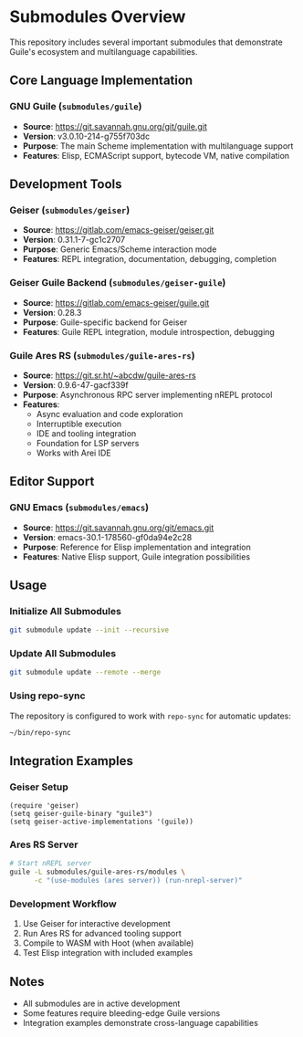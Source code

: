 # Submodules Overview

This repository includes several important submodules that demonstrate Guile's ecosystem and multilanguage capabilities.

## Core Language Implementation

### GNU Guile (`submodules/guile`)
- **Source**: https://git.savannah.gnu.org/git/guile.git
- **Version**: v3.0.10-214-g755f703dc
- **Purpose**: The main Scheme implementation with multilanguage support
- **Features**: Elisp, ECMAScript support, bytecode VM, native compilation

## Development Tools

### Geiser (`submodules/geiser`)
- **Source**: https://gitlab.com/emacs-geiser/geiser.git
- **Version**: 0.31.1-7-gc1c2707
- **Purpose**: Generic Emacs/Scheme interaction mode
- **Features**: REPL integration, documentation, debugging, completion

### Geiser Guile Backend (`submodules/geiser-guile`)
- **Source**: https://gitlab.com/emacs-geiser/guile.git
- **Version**: 0.28.3
- **Purpose**: Guile-specific backend for Geiser
- **Features**: Guile REPL integration, module introspection, debugging

### Guile Ares RS (`submodules/guile-ares-rs`)
- **Source**: https://git.sr.ht/~abcdw/guile-ares-rs
- **Version**: 0.9.6-47-gacf339f
- **Purpose**: Asynchronous RPC server implementing nREPL protocol
- **Features**: 
  - Async evaluation and code exploration
  - Interruptible execution
  - IDE and tooling integration
  - Foundation for LSP servers
  - Works with Arei IDE

## Editor Support

### GNU Emacs (`submodules/emacs`)
- **Source**: https://git.savannah.gnu.org/git/emacs.git
- **Version**: emacs-30.1-178560-gf0da94e2c28
- **Purpose**: Reference for Elisp implementation and integration
- **Features**: Native Elisp support, Guile integration possibilities

## Usage

### Initialize All Submodules
```bash
git submodule update --init --recursive
```

### Update All Submodules
```bash
git submodule update --remote --merge
```

### Using repo-sync
The repository is configured to work with `repo-sync` for automatic updates:
```bash
~/bin/repo-sync
```

## Integration Examples

### Geiser Setup
```elisp
(require 'geiser)
(setq geiser-guile-binary "guile3")
(setq geiser-active-implementations '(guile))
```

### Ares RS Server
```bash
# Start nREPL server
guile -L submodules/guile-ares-rs/modules \
      -c "(use-modules (ares server)) (run-nrepl-server)"
```

### Development Workflow
1. Use Geiser for interactive development
2. Run Ares RS for advanced tooling support
3. Compile to WASM with Hoot (when available)
4. Test Elisp integration with included examples

## Notes
- All submodules are in active development
- Some features require bleeding-edge Guile versions
- Integration examples demonstrate cross-language capabilities